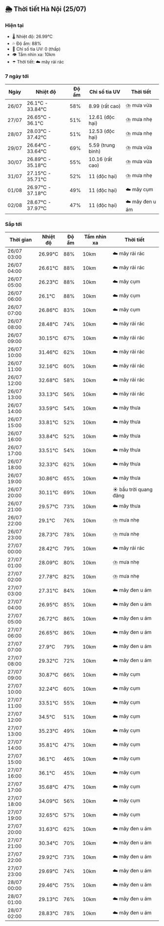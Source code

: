 ## 🌦️ Thời tiết Hà Nội (25/07)

### Hiện tại

- 🌡️ Nhiệt độ: 26.99℃
- 💦 Độ ẩm: 88%
- 🌟 Chỉ số tia UV: 0 (thấp)
- 👁️ Tầm nhìn xa: 10km
- ☂️ Thời tiết: ☁️ mây rải rác

### 7 ngày tới

| Ngày | Nhiệt độ | Độ ẩm | Chỉ số tia UV | Thời tiết |
| --- | --- | --- | --- | --- |
| 26/07 | 26.1℃ - 33.84℃ | 58% | 8.99 (rất cao) | ⛈️ mưa vừa |
| 27/07 | 26.65℃ - 36.1℃ | 51% | 12.61 (độc hại) | ⛈️ mưa nhẹ |
| 28/07 | 28.03℃ - 37.42℃ | 51% | 12.53 (độc hại) | ⛈️ mưa nhẹ |
| 29/07 | 26.64℃ - 33.64℃ | 69% | 5.59 (trung bình) | ⛈️ mưa vừa |
| 30/07 | 26.89℃ - 35.18℃ | 55% | 10.16 (rất cao) | ⛈️ mưa vừa |
| 31/07 | 27.15℃ - 35.71℃ | 52% | 11 (độc hại) | ⛈️ mưa nhẹ |
| 01/08 | 26.97℃ - 37.18℃ | 49% | 11 (độc hại) | ☁️ mây cụm |
| 02/08 | 28.67℃ - 37.97℃ | 47% | 11 (độc hại) | ☁️ mây đen u ám |

### Sắp tới

| Thời gian | Nhiệt độ | Độ ẩm | Tầm nhìn xa | Thời tiết |
| --- | --- | --- | --- | --- |
| 26/07 03:00 | 26.99℃ | 88% | 10km | ☁️ mây rải rác |
| 26/07 04:00 | 26.61℃ | 88% | 10km | ☁️ mây rải rác |
| 26/07 05:00 | 26.23℃ | 88% | 10km | ☁️ mây cụm |
| 26/07 06:00 | 26.1℃ | 88% | 10km | ☁️ mây cụm |
| 26/07 07:00 | 26.86℃ | 83% | 10km | ☁️ mây cụm |
| 26/07 08:00 | 28.48℃ | 74% | 10km | ☁️ mây rải rác |
| 26/07 09:00 | 30.15℃ | 67% | 10km | ☁️ mây rải rác |
| 26/07 10:00 | 31.46℃ | 62% | 10km | ☁️ mây rải rác |
| 26/07 11:00 | 32.16℃ | 60% | 10km | ☁️ mây rải rác |
| 26/07 12:00 | 32.68℃ | 58% | 10km | ☁️ mây rải rác |
| 26/07 13:00 | 33.13℃ | 56% | 10km | ☁️ mây rải rác |
| 26/07 14:00 | 33.59℃ | 54% | 10km | ☁️ mây thưa |
| 26/07 15:00 | 33.81℃ | 52% | 10km | ☁️ mây thưa |
| 26/07 16:00 | 33.84℃ | 52% | 10km | ☁️ mây thưa |
| 26/07 17:00 | 33.51℃ | 54% | 10km | ☁️ mây thưa |
| 26/07 18:00 | 32.33℃ | 62% | 10km | ☁️ mây thưa |
| 26/07 19:00 | 30.86℃ | 65% | 10km | ☁️ mây thưa |
| 26/07 20:00 | 30.11℃ | 69% | 10km | ☀️ bầu trời quang đãng |
| 26/07 21:00 | 29.57℃ | 73% | 10km | ☁️ mây thưa |
| 26/07 22:00 | 29.1℃ | 76% | 10km | ⛈️ mưa nhẹ |
| 26/07 23:00 | 28.73℃ | 78% | 10km | ⛈️ mưa nhẹ |
| 27/07 00:00 | 28.42℃ | 79% | 10km | ☁️ mây rải rác |
| 27/07 01:00 | 28.09℃ | 80% | 10km | ⛈️ mưa nhẹ |
| 27/07 02:00 | 27.78℃ | 82% | 10km | ⛈️ mưa nhẹ |
| 27/07 03:00 | 27.31℃ | 84% | 10km | ☁️ mây đen u ám |
| 27/07 04:00 | 26.95℃ | 85% | 10km | ☁️ mây đen u ám |
| 27/07 05:00 | 26.72℃ | 86% | 10km | ☁️ mây đen u ám |
| 27/07 06:00 | 26.65℃ | 86% | 10km | ☁️ mây đen u ám |
| 27/07 07:00 | 27.9℃ | 79% | 10km | ☁️ mây đen u ám |
| 27/07 08:00 | 29.32℃ | 72% | 10km | ☁️ mây đen u ám |
| 27/07 09:00 | 30.87℃ | 66% | 10km | ☁️ mây cụm |
| 27/07 10:00 | 32.24℃ | 60% | 10km | ☁️ mây cụm |
| 27/07 11:00 | 33.51℃ | 55% | 10km | ☁️ mây cụm |
| 27/07 12:00 | 34.5℃ | 51% | 10km | ☁️ mây cụm |
| 27/07 13:00 | 35.23℃ | 49% | 10km | ☁️ mây cụm |
| 27/07 14:00 | 35.81℃ | 47% | 10km | ☁️ mây cụm |
| 27/07 15:00 | 36.1℃ | 46% | 10km | ☁️ mây cụm |
| 27/07 16:00 | 36.1℃ | 45% | 10km | ☁️ mây cụm |
| 27/07 17:00 | 35.68℃ | 47% | 10km | ☁️ mây cụm |
| 27/07 18:00 | 34.09℃ | 56% | 10km | ☁️ mây cụm |
| 27/07 19:00 | 32.65℃ | 57% | 10km | ☁️ mây cụm |
| 27/07 20:00 | 31.63℃ | 62% | 10km | ☁️ mây đen u ám |
| 27/07 21:00 | 30.34℃ | 70% | 10km | ☁️ mây đen u ám |
| 27/07 22:00 | 29.92℃ | 73% | 10km | ☁️ mây đen u ám |
| 27/07 23:00 | 29.69℃ | 74% | 10km | ☁️ mây đen u ám |
| 28/07 00:00 | 29.46℃ | 75% | 10km | ☁️ mây đen u ám |
| 28/07 01:00 | 29.13℃ | 76% | 10km | ☁️ mây đen u ám |
| 28/07 02:00 | 28.83℃ | 78% | 10km | ☁️ mây đen u ám |
